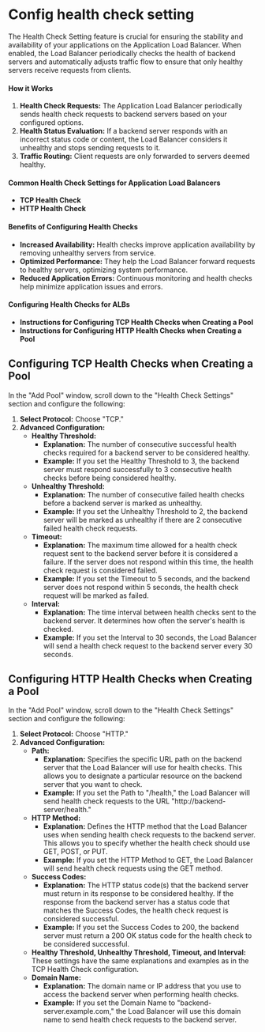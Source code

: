# Config health check setting

The Health Check Setting feature is crucial for ensuring the stability and availability of your applications on the Application Load Balancer. When enabled, the Load Balancer periodically checks the health of backend servers and automatically adjusts traffic flow to ensure that only healthy servers receive requests from clients.

#### How it Works

1. **Health Check Requests:** The Application Load Balancer periodically sends health check requests to backend servers based on your configured options.
2. **Health Status Evaluation:** If a backend server responds with an incorrect status code or content, the Load Balancer considers it unhealthy and stops sending requests to it.
3. **Traffic Routing:** Client requests are only forwarded to servers deemed healthy.

#### Common Health Check Settings for Application Load Balancers

* **TCP Health Check**
* **HTTP Health Check**

#### Benefits of Configuring Health Checks

* **Increased Availability:** Health checks improve application availability by removing unhealthy servers from service.
* **Optimized Performance:** They help the Load Balancer forward requests to healthy servers, optimizing system performance.
* **Reduced Application Errors:** Continuous monitoring and health checks help minimize application issues and errors.

#### Configuring Health Checks for ALBs

* **Instructions for Configuring TCP Health Checks when Creating a Pool**
* **Instructions for Configuring HTTP Health Checks when Creating a Pool**

## Configuring TCP Health Checks when Creating a Pool

In the "Add Pool" window, scroll down to the "Health Check Settings" section and configure the following:

1. **Select Protocol:** Choose "TCP."
2. **Advanced Configuration:**
   * **Healthy Threshold:**
     * **Explanation:** The number of consecutive successful health checks required for a backend server to be considered healthy.
     * **Example:** If you set the Healthy Threshold to 3, the backend server must respond successfully to 3 consecutive health checks before being considered healthy.
   * **Unhealthy Threshold:**
     * **Explanation:** The number of consecutive failed health checks before a backend server is marked as unhealthy.
     * **Example:** If you set the Unhealthy Threshold to 2, the backend server will be marked as unhealthy if there are 2 consecutive failed health check requests.
   * **Timeout:**
     * **Explanation:** The maximum time allowed for a health check request sent to the backend server before it is considered a failure. If the server does not respond within this time, the health check request is considered failed.
     * **Example:** If you set the Timeout to 5 seconds, and the backend server does not respond within 5 seconds, the health check request will be marked as failed.
   * **Interval:**
     * **Explanation:** The time interval between health checks sent to the backend server. It determines how often the server's health is checked.
     * **Example:** If you set the Interval to 30 seconds, the Load Balancer will send a health check request to the backend server every 30 seconds.

## Configuring HTTP Health Checks when Creating a Pool

In the "Add Pool" window, scroll down to the "Health Check Settings" section and configure the following:

1. **Select Protocol:** Choose "HTTP."
2. **Advanced Configuration:**
   * **Path:**
     * **Explanation:** Specifies the specific URL path on the backend server that the Load Balancer will use for health checks. This allows you to designate a particular resource on the backend server that you want to check.
     * **Example:** If you set the Path to "/health," the Load Balancer will send health check requests to the URL "http://backend-server/health."
   * **HTTP Method:**
     * **Explanation:** Defines the HTTP method that the Load Balancer uses when sending health check requests to the backend server. This allows you to specify whether the health check should use GET, POST, or PUT.
     * **Example:** If you set the HTTP Method to GET, the Load Balancer will send health check requests using the GET method.
   * **Success Codes:**
     * **Explanation:** The HTTP status code(s) that the backend server must return in its response to be considered healthy. If the response from the backend server has a status code that matches the Success Codes, the health check request is considered successful.
     * **Example:** If you set the Success Codes to 200, the backend server must return a 200 OK status code for the health check to be considered successful.
   * **Healthy Threshold, Unhealthy Threshold, Timeout, and Interval:** These settings have the same explanations and examples as in the TCP Health Check configuration.
   * **Domain Name:**
     * **Explanation:** The domain name or IP address that you use to access the backend server when performing health checks.
     * **Example:** If you set the Domain Name to "backend-server.example.com," the Load Balancer will use this domain name to send health check requests to the backend server.
